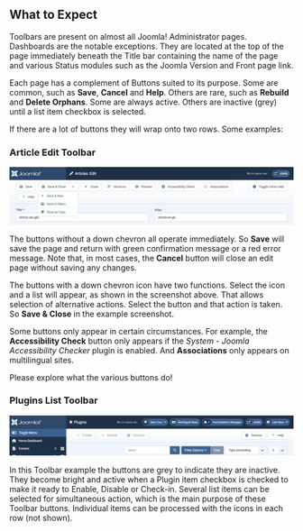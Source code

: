 <!-- Filename: Help6.x:Toolbars / Display title: Toolbars -->

## What to Expect

Toolbars are present on almost all Joomla! Administrator pages. Dashboards
are the notable exceptions. They are located at the top of the page
immediately beneath the Title bar containing the name of the page and various
Status modules such as the Joomla Version and Front page link.

Each page has a complement of Buttons suited to its purpose. Some are common,
such as **Save**, **Cancel** and **Help**. Others are rare, such as **Rebuild**
and **Delete Orphans**. Some are always active. Others are inactive (grey)
until a list item checkbox is selected. 

If there are a lot of buttons they will wrap onto two rows. Some examples:

### Article Edit Toolbar

![Article edit toolbar](../../../images/en/common-tabs/article-edit-toolbar.png "")

The buttons without a down chevron all operate immediately. So **Save** will
save the page and return with green confirmation message or a red error 
message. Note that, in most cases, the **Cancel** button will close an edit 
page without saving any changes.

The buttons with a down chevron icon have two functions. Select the icon and
a list will appear, as shown in the screenshot above. That allows selection
of alternative actions. Select the button and that action is taken. So
**Save & Close** in the example screenshot.

Some buttons only appear in certain circumstances. For example, the 
**Accessibility Check** button only appears if the *System - Joomla 
Accessibility Checker* plugin is enabled. And **Associations** only appears
on multilingual sites.

Please explore what the various buttons do!

### Plugins List Toolbar

![Plugins list toolbar](../../../images/en/common-tabs/plugins-list-toolbar.png "")

In this Toolbar example the buttons are grey to indicate they are inactive. 
They become bright and active when a Plugin item checkbox is checked to make
it ready to Enable, Disable or Check-in. Several list items can be selected
for simultaneous action, which is the main purpose of these Toolbar buttons. 
Individual items can be processed with the icons in each row (not shown).
